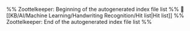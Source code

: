 %% Zoottelkeeper: Beginning of the autogenerated index file list  %%
📄 [[KB/AI/Machine Learning/Handwriting Recognition/Hit list|Hit list]]
%% Zoottelkeeper: End of the autogenerated index file list  %%
